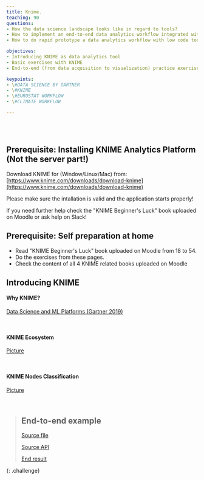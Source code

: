 ```yaml
---
title: Knime.
teaching: 90
questions:
- How the data science landscape looks like in regard to tools?
- How to implement an end-to-end data analytics workflow integrated with multiple sources?
- How to do rapid prototype a data analytics workflow with low code tools, opposed to using a programing language (R,Python etc)?

objectives:
- Introducing KNIME as data analytics tool
- Basic exercises with KNIME
- End-to-end (from data acquisition to visualization) practice exercise

keypoints:
- \#DATA SCIENCE BY GARTNER
- \#KNIME 
- \#EUROSTAT WORKFLOW
- \#CLIMATE WORKFLOW

---
```





<br/><br/>

## Prerequisite: Installing KNIME Analytics Platform (Not the server part!)


Download KNIME for (Window/Linux/Mac) from: [https://www.knime.com/downloads/download-knime](https://www.knime.com/downloads/download-knime)

Please make sure the intallation is valid and the application starts properly!

If you need further help check the "KNIME Beginner's Luck" book uploaded on Moodle or ask help on Slack!


## Prerequisite: Self preparation at home
* Read "KNIME Beginner's Luck" book uploaded on Moodle from 18 to 54. 
* Do the exercises from these pages. 
* Check the content of all 4 KNIME related books uploaded on Moodle



## Introducing KNIME

#### Why KNIME? 
[Data Science and ML Platforms (Gartner 2019)](https://www.kdnuggets.com/2019/02/gartner-2019-mq-data-science-machine-learning-changes.html)
 

<br/>

#### KNIME Ecosystem
[Picture](https://github.com/salacika/DE2DSD/tree/main/knime/pictures/Picture3.png)

<br/>

#### KNIME Nodes Classification 
[Picture](https://github.com/salacika/DE2DSD/tree/main/knime/pictures/Picture2.png)


<br/>

>## End-to-end example
> [Source file](https://github.com/CEU-Economics-and-Business/ECBS-5146-Different-Shapes-of-Data/blob/master/artifacts/knime/fips.csv)
>
> [Source API](https://www.ncdc.noaa.gov/cdo-web/webservices/v2)
>
> [End result](https://github.com/CEU-Economics-and-Business/ECBS-5146-Different-Shapes-of-Data/blob/master/artifacts/knime/ceu2020-ver2.knwf)
>
{: .challenge}

<br/><br/>

